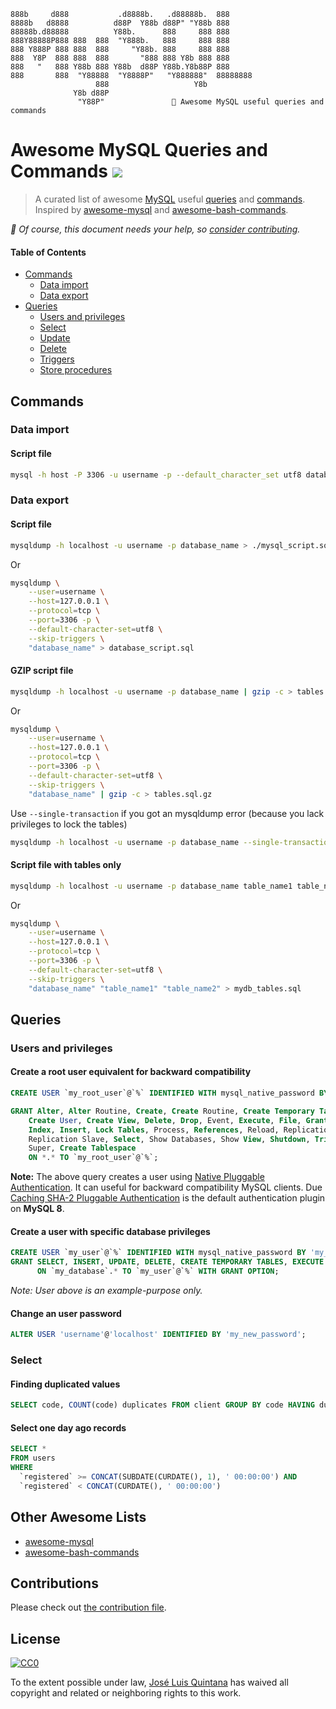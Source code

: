 ```
888b     d888           .d8888b.   .d88888b.  888      
8888b   d8888          d88P  Y88b d88P" "Y88b 888      
88888b.d88888          Y88b.      888     888 888      
888Y88888P888 888  888  "Y888b.   888     888 888      
888 Y888P 888 888  888     "Y88b. 888     888 888      
888  Y8P  888 888  888       "888 888 Y8b 888 888      
888   "   888 Y88b 888 Y88b  d88P Y88b.Y8b88P 888      
888       888  "Y88888  "Y8888P"   "Y888888"  88888888 
                   888                   Y8b           
              Y8b d88P                                 
               "Y88P"               🐬 Awesome MySQL useful queries and commands   
```

# Awesome MySQL Queries and Commands [![](https://cdn.rawgit.com/sindresorhus/awesome/d7305f38d29fed78fa85652e3a63e154dd8e8829/media/badge.svg)](https://github.com/sindresorhus/awesome)


> A curated list of awesome [MySQL](https://www.mysql.com/) useful [queries](https://dev.mysql.com/doc/refman/8.0/en/examples.html) and [commands](https://dev.mysql.com/doc/refman/8.0/en/mysql-commands.html). Inspired by [awesome-mysql](https://github.com/shlomi-noach/awesome-mysql) and [awesome-bash-commands](https://github.com/joseluisq/awesome-bash-commands).

_🏅 Of course, this document needs your help, so [consider contributing](contributing.md)._

#### Table of Contents
- [Commands](#commands)
    - [Data import](#data-import)
    - [Data export](#data-export)
- [Queries](#queries)
    - [Users and privileges](#users-and-privileges)
    - [Select](#select)
    - [Update](#update)
    - [Delete](#delete)
    - [Triggers](#triggers)
    - [Store procedures](#store-procedures)

## Commands

### Data import

#### Script file

```sh
mysql -h host -P 3306 -u username -p --default_character_set utf8 database_name < mysql_script.sql
```

### Data export

#### Script file

```sh
mysqldump -h localhost -u username -p database_name > ./mysql_script.sql
```

Or

```sh
mysqldump \
    --user=username \
    --host=127.0.0.1 \
    --protocol=tcp \
    --port=3306 -p \
    --default-character-set=utf8 \
    --skip-triggers \
    "database_name" > database_script.sql
```

#### GZIP script file

```sh
mysqldump -h localhost -u username -p database_name | gzip -c > tables.sql.gz
```

Or

```sh
mysqldump \
    --user=username \
    --host=127.0.0.1 \
    --protocol=tcp \
    --port=3306 -p \
    --default-character-set=utf8 \
    --skip-triggers \
    "database_name" | gzip -c > tables.sql.gz
```

Use `--single-transaction` if you got an mysqldump error (because you lack privileges to lock the tables)

```sh
mysqldump -h localhost -u username -p database_name --single-transaction | gzip -c > tables.sql.gz
```

#### Script file with tables only

```sh
mysqldump -h localhost -u username -p database_name table_name1 table_name2 > mydb_tables.sql
```

Or

```sh
mysqldump \
    --user=username \
    --host=127.0.0.1 \
    --protocol=tcp \
    --port=3306 -p \
    --default-character-set=utf8 \
    --skip-triggers \
    "database_name" "table_name1" "table_name2" > mydb_tables.sql
```

## Queries

### Users and privileges

#### Create a root user equivalent for backward compatibility

```sql
CREATE USER `my_root_user`@`%` IDENTIFIED WITH mysql_native_password BY 'my_root_pwd';

GRANT Alter, Alter Routine, Create, Create Routine, Create Temporary Tables, 
    Create User, Create View, Delete, Drop, Event, Execute, File, Grant Option, 
    Index, Insert, Lock Tables, Process, References, Reload, Replication Client, 
    Replication Slave, Select, Show Databases, Show View, Shutdown, Trigger, Update,
    Super, Create Tablespace
    ON *.* TO `my_root_user`@`%`;
```

**Note:** The above query creates a user using [Native Pluggable Authentication](https://dev.mysql.com/doc/refman/8.0/en/native-pluggable-authentication.html). It can useful for backward compatibility MySQL clients. Due [Caching SHA-2 Pluggable Authentication](https://dev.mysql.com/doc/refman/8.0/en/caching-sha2-pluggable-authentication.html) is the default authentication plugin on __MySQL 8__.

#### Create a user with specific database privileges

```sql
CREATE USER `my_user`@`%` IDENTIFIED WITH mysql_native_password BY 'my_password';
GRANT SELECT, INSERT, UPDATE, DELETE, CREATE TEMPORARY TABLES, EXECUTE
      ON `my_database`.* TO `my_user`@`%` WITH GRANT OPTION;
```

_Note: User above is an example-purpose only._

#### Change an user password

```sql
ALTER USER 'username'@'localhost' IDENTIFIED BY 'my_new_password';
```

### Select

#### Finding duplicated values

```sql
SELECT code, COUNT(code) duplicates FROM client GROUP BY code HAVING duplicates > 1;
```

#### Select one day ago records

```sql
SELECT * 
FROM users
WHERE
  `registered` >= CONCAT(SUBDATE(CURDATE(), 1), ' 00:00:00') AND 
  `registered` < CONCAT(CURDATE(), ' 00:00:00')
```

## Other Awesome Lists
- [awesome-mysql](https://github.com/shlomi-noach/awesome-mysql)
- [awesome-bash-commands](https://github.com/joseluisq/awesome-bash-commands)

## Contributions
Please check out [the contribution file](contributing.md).

## License

[![CC0](http://i.creativecommons.org/p/zero/1.0/88x31.png)](http://creativecommons.org/publicdomain/zero/1.0/)

To the extent possible under law, [José Luis Quintana](http://git.io/joseluisq) has waived all copyright and related or neighboring rights to this work.
